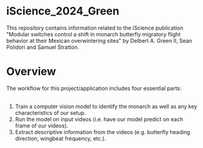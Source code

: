 # iScience_2024_Green
This repository contains information related to the iScience publication "Modular switches control a shift in monarch butterfly migratory flight behavior at their Mexican overwintering sites" by Delbert A. Green II, Sean Polidori and Samuel Stratton.

<h1>Overview</h1>
The workflow for this project/application includes four essential parts:
<br/><br/>

<ol>
    <li>Train a computer vision model to identify the monarch as well as any key characteristics of our setup.</li>
    <li>Run the model on input videos (i.e. have our model predict on each frame of our videos).</li>
    <li>Extract descriptive information from the videos (e.g. butterfly heading direction, wingbeat frequency, etc.).</li>
</ol>

